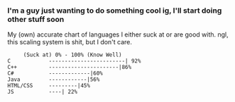 ### I'm a guy just wanting to do something cool ig, I'll start doing other stuff soon

My (own) accurate chart of languages I either suck at or are good with.
ngl, this scaling system is shit, but I don't care. 
  
         (Suck at) 0% - 100% (Know Well)
    C            ------------------------| 92%
    C++          ----------------------|86%
    C#           -------------|60%
    Java         ------------|56%
    HTML/CSS     ---------|45%
    JS           ----| 22%
    
    
<!--
**typingforfun/typingforfun** is a ✨ _special_ ✨ repository because its `README.md` (this file) appears on your GitHub profile.

Here are some ideas to get you started:

- 🔭 I’m currently working on ...
- 🌱 I’m currently learning ...
- 👯 I’m looking to collaborate on ...
- 🤔 I’m looking for help with ...
- 💬 Ask me about ...
- 📫 How to reach me: ...
- 😄 Pronouns: ...
- ⚡ Fun fact: ...
-->
